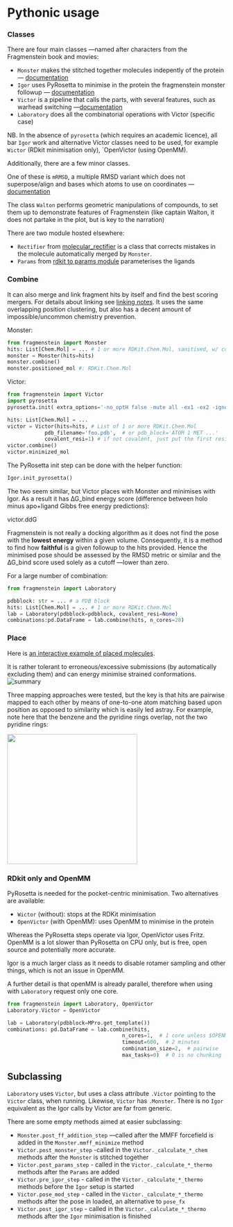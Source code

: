 # Pythonic usage

### Classes

There are four main classes —named after characters from the Fragmenstein book and movies:

* `Monster` makes the stitched together molecules indepently of the protein — [documentation](monster/monster.md)
* `Igor` uses PyRosetta to minimise in the protein the fragmenstein monster followup — [documentation](further-detail/igor.md)
* `Victor` is a pipeline that calls the parts, with several features, such as warhead switching —[documentation](further-detail/victor.md)
* `Laboratory` does all the combinatorial operations with Victor (specific case)

NB. In the absence of `pyrosetta` (which requires an academic licence), all bar ``Igor`` work and 
alternative Victor classes need to be used, for example 
`Wictor` (RDkit minimisation only), `OpenVictor (using OpenMM).

Additionally, there are a few minor classes.

One of these is ``mRMSD``, a multiple RMSD variant which does not superpose/align and bases which atoms 
to use on coordinates —[documentation](further-detail/mrmsd.md)

The class `Walton` performs geometric manipulations of compounds, to set them up to demonstrate
features of Fragmenstein (like captain Walton, it does not partake in the plot, but is key to the narration)

There are two module hosted elsewhere:

* ``Rectifier`` from [molecular_rectifier](https://github.com/matteoferla/molecular_rectifier) is a class that corrects mistakes in the molecule automatically merged by ``Monster``.
* ``Params`` from [rdkit to params module](https://github.com/matteoferla/rdkit_to_params) parameterises the ligands

### Combine
It can also merge and link fragment hits by itself and find the best scoring mergers.
For details about linking see [linking notes](further-detail/linking.md).
It uses the same overlapping position clustering, but also has a decent amount of impossible/uncommon chemistry prevention.

Monster:

```python
from fragmenstein import Monster
hits: List[Chem.Mol] = ... # 1 or more RDKit.Chem.Mol, sanitised, w/ conformer, preferably without explicit Hs
monster = Monster(hits=hits)
monster.combine()
monster.positioned_mol #: RDKit.Chem.Mol
```

Victor:

```python
from fragmenstein import Victor
import pyrosetta
pyrosetta.init( extra_options='-no_optH false -mute all -ex1 -ex2 -ignore_unrecognized_res false -load_PDB_components false -ignore_waters false')

hits: List[Chem.Mol] = ...
victor = Victor(hits=hits, # List of 1 or more RDKit.Chem.Mol
            pdb_filename='foo.pdb',  # or pdb_block='ATOM 1 MET ...'
            covalent_resi=1) # if not covalent, just put the first residue or something.
victor.combine()
victor.minimized_mol
```
The PyRosetta init step can be done with the helper function:
```python
Igor.init_pyrosetta()
```

The two seem similar, but Victor places with Monster and minimises with Igor.
As a result it has ∆G_bind energy score (difference between holo minus apo+ligand Gibbs free energy predictions):

victor.ddG

Fragmenstein is not really a docking algorithm as it does not find the pose with the **lowest energy** 
within a given volume.
Consequently, it is a method to find how **faithful** is a given followup to the hits provided.
Hence the minimised pose should be assessed by the RMSD metric or similar
and the ∆G_bind score used solely as a cutoff —lower than zero.

For a large number of combination:

```python
from fragmenstein import Laboratory

pdbblock: str = ... # a PDB block
hits: List[Chem.Mol] = ... # 1 or more RDKit.Chem.Mol
lab = Laboratory(pdbblock=pdbblock, covalent_resi=None)
combinations:pd.DataFrame = lab.combine(hits, n_cores=28)
```

### Place
Here is [an interactive example of placed molecules](https://michelanglo.sgc.ox.ac.uk/r/fragmenstein).

It is rather tolerant to erroneous/excessive submissions (by automatically excluding them)
and can energy minimise strained conformations.
![summary](../images/new_summary.jpg)

Three mapping approaches were tested, but the key is that hits are pairwise mapped to each other by means 
of one-to-one atom matching based upon position as opposed to similarity which is easily led astray. 
For example, note here that the benzene and the pyridine rings overlap, not the two pyridine rings:

<img src="../images/position_over_mcs.jpg" width="300px">

### RDkit only and OpenMM

PyRosetta is needed for the pocket-centric minimisation.
Two alternatives are available:

* `Wictor` (without): stops at the RDKit minimisation
* `OpenVictor` (with OpenMM): uses OpenMM to minimise in the protein

Whereas the PyRosetta steps operate via Igor, OpenVictor uses Fritz.
OpenMM is a lot slower than PyRosetta on CPU only,
but is free, open source and potentially more accurate.

Igor is a much larger class as it needs to disable rotamer sampling and other things,
which is not an issue in OpenMM.

A further detail is that openMM is already parallel,
therefore when using with `Laboratory` request only one core.
```python
from fragmenstein import Laboratory, OpenVictor
Laboratory.Victor = OpenVictor

lab = Laboratory(pdbblock=MPro.get_template())
combinations: pd.DataFrame = lab.combine(hits,
                                     n_cores=1,  # 1 core unless $OPENMM_CPU_THREADS is set
                                     timeout=600,  # 2 minutes
                                     combination_size=2,  # pairwise
                                     max_tasks=0)  # 0 is no chunking
```

## Subclassing

`Laboratory` uses `Victor`, but uses a class attribute `.Victor` pointing to the `Victor` class,
when running. Likewise, `Victor` has `.Monster`. There is no `Igor` equivalent as the Igor calls by Victor 
are far from generic.

There are some empty methods aimed at easier subclassing:

* `Monster.post_ff_addition_step` —called after the MMFF forcefield is added in the `Monster.mmff_minimize` method
* `Victor.post_monster_step` -called in the `Victor._calculate_*_chem` methods after the `Monster` is stitched together
* `Victor.post_params_step` - called in the `Victor._calculate_*_thermo` methods after the `Params` are added
* `Victor.pre_igor_step` - called in the `Victor._calculate_*_thermo` methods before the `Igor` setup is started
* `Victor.pose_mod_step` - called in the `Victor._calculate_*_thermo` methods after the pose in loaded, an alternative to `pose_fx`
* `Victor.post_igor_step` - called in the `Victor._calculate_*_thermo` methods after the `Igor` minimisation is finished

